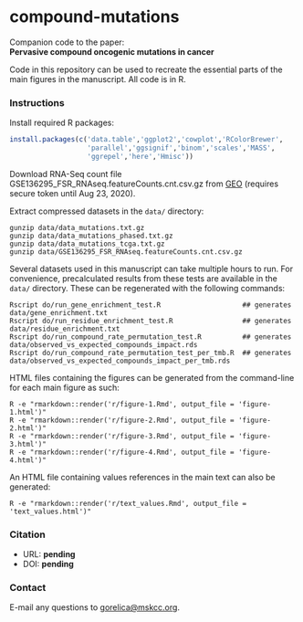 # compound-mutations

Companion code to the paper: \
**__Pervasive compound oncogenic mutations in cancer__**

Code in this repository can be used to recreate the essential parts of the main figures in the manuscript. All code is in R.

### Instructions
Install required R packages:
```r
install.packages(c('data.table','ggplot2','cowplot','RColorBrewer',
                   'parallel','ggsignif','binom','scales','MASS',
                   'ggrepel','here','Hmisc'))
```
Download RNA-Seq count file GSE136295_FSR_RNAseq.featureCounts.cnt.csv.gz from [GEO](https://www.ncbi.nlm.nih.gov/geo/query/acc.cgi?acc=GSE136295) (requires secure token until Aug 23, 2020).

Extract compressed datasets in the `data/` directory:
```shell
gunzip data/data_mutations.txt.gz
gunzip data/data_mutations_phased.txt.gz
gunzip data/data_mutations_tcga.txt.gz
gunzip data/GSE136295_FSR_RNAseq.featureCounts.cnt.csv.gz
```

Several datasets used in this manuscript can take multiple hours to run. For convenience, precalculated results from these tests are available in the `data/` directory. These can be regenerated with the following commands:
```shell
Rscript do/run_gene_enrichment_test.R                    ## generates data/gene_enrichment.txt
Rscript do/run_residue_enrichment_test.R                 ## generates data/residue_enrichment.txt
Rscript do/run_compound_rate_permutation_test.R          ## generates data/observed_vs_expected_compounds_impact.rds
Rscript do/run_compound_rate_permutation_test_per_tmb.R  ## generates data/observed_vs_expected_compounds_impact_per_tmb.rds
```

HTML files containing the figures can be generated from the command-line for each main figure as such:
```shell
R -e "rmarkdown::render('r/figure-1.Rmd', output_file = 'figure-1.html')"
R -e "rmarkdown::render('r/figure-2.Rmd', output_file = 'figure-2.html')"
R -e "rmarkdown::render('r/figure-3.Rmd', output_file = 'figure-3.html')"
R -e "rmarkdown::render('r/figure-4.Rmd', output_file = 'figure-4.html')"
```

An HTML file containing values references in the main text can also be generated:
```shell
R -e "rmarkdown::render('r/text_values.Rmd', output_file = 'text_values.html')"
```

### Citation
- URL: **pending** 
- DOI: **pending**

### Contact
E-mail any questions to [gorelica@mskcc.org](mailto:gorelica@mskcc.org?subject=[GitHub]%20Compound-Mutations%20paper).
